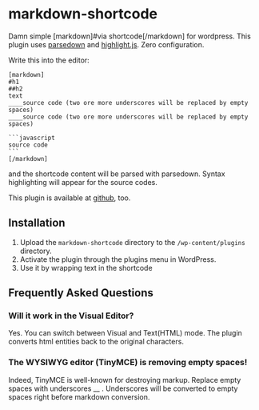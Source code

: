 # markdown-shortcode

Damn simple [markdown]#via shortcode[/markdown] for wordpress.
This plugin uses [parsedown](http://parsedown.org/) and [highlight.js](highlightjs.org). Zero configuration.

Write this into the editor:

    [markdown]  
    #h1  
    ##h2  
    text  
    ____source code (two ore more underscores will be replaced by empty spaces)  
    ____source code (two ore more underscores will be replaced by empty spaces)  
    
    ```javascript
    source code
    ```
    [/markdown]

and the shortcode content will be parsed with parsedown. Syntax highlighting will appear for the source codes. 

This plugin is available at [github](https://github.com/JohannesHoppe/markdown-shortcode), too. 

## Installation
1. Upload the `markdown-shortcode` directory to the `/wp-content/plugins` directory.
2. Activate the plugin through the plugins menu in WordPress.
3. Use it by wrapping text in the shortcode

## Frequently Asked Questions
### Will it work in the Visual Editor?

Yes. You can switch between Visual and Text(HTML) mode. The plugin converts html entities back to the original characters.

### The WYSIWYG editor (TinyMCE) is removing empty spaces!

Indeed, TinyMCE is well-known for destroying markup. Replace empty spaces with underscores __ .
Underscores will be converted to empty spaces right before markdown conversion.